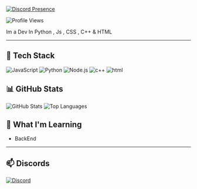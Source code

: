 [![Discord Presence](https://lanyard.cnrad.dev/api/692451701348892773?bg=&borderRadius=10&theme=dark&idleMessage=Staarz%20is%20a%20dev%3F&showDisplayName=true&hideStatus=true)](https://discord.com/users/692451701348892773)

![Profile Views](https://komarev.com/ghpvc/?username=Staarzfrr&color=blueviolet)

Im a Dev In Python , Js , CSS , C++  & HTML

---

## 🔧 Tech Stack
![JavaScript](https://img.shields.io/badge/-JavaScript-F7DF1E?logo=javascript&logoColor=black&style=flat)
![Python](https://img.shields.io/badge/-Python-3776AB?logo=python&logoColor=white&style=flat)
![Node.js](https://img.shields.io/badge/-Node.js-339933?logo=node.js&logoColor=white&style=flat)
![c++](https://img.shields.io/badge/-cpp-3776AB?logo=c++&logoColor=white&style=flat)
![html](https://img.shields.io/badge/-html-3776AB?logo=html&logoColor=white&style=flat)


## 📊 GitHub Stats
![GitHub Stats](https://github-readme-stats.vercel.app/api?username=Staarzfrr&show_icons=true&theme=radical)
![Top Languages](https://github-readme-stats.vercel.app/api/top-langs/?username=Staarzfrr&layout=compact&theme=radical)

## 🧩 What I'm Learning
- BackEnd

---

## 📫 Discords

[![Discord](https://img.shields.io/badge/Join%20Us%20on%20Discord-fedd-blue?style=for-the-badge&logo=discord)](https://discord.gg/fedd)
